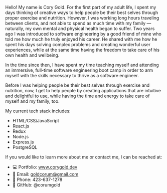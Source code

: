 Hello! My name is Cory Gold. For the first part of my adult life, I spent my days thinking of creative ways to help people be their best selves through proper exercise and nutrition. However, I was working long hours traveling between clients, and not able to spend as much time with my family — naturally, my own mental and physical health began to suffer. Two years ago I was introduced to software engineering by a good friend of mine who told me how much he truly enjoyed his career. He shared with me how he spent his days solving complex problems and creating wonderful user experiences, while at the same time having the freedom to take care of his own health and wellbeing. 

In the time since then, I have spent my time teaching myself and attending an immersive, full-time software engineering boot camp in order to arm myself with the skills necessary to thrive as a software engineer.

Before I was helping people be their best selves through exercise and nutrition, now, I get to help people by creating applications that are intuitive and delightful to use, while having the time and energy to take care of myself and my family, too.

My current tech stack includes:
- HTML/CSS/JavaScript
- React.js
- Redux
- Node.js
- Express.js
- PostgreSQL

If you would like to learn more about me or contact me, I can be reached at:
- 💻 Portfolio: www.corygold.dev
- 📩 Email: goldcorum@gmail.com
- 📲 Phone: 423-637-1278 
- 🦑 GitHub: @corumgold

<!---
corumgold/corumgold is a ✨ special ✨ repository because its `README.md` (this file) appears on your GitHub profile.
You can click the Preview link to take a look at your changes.
--->

